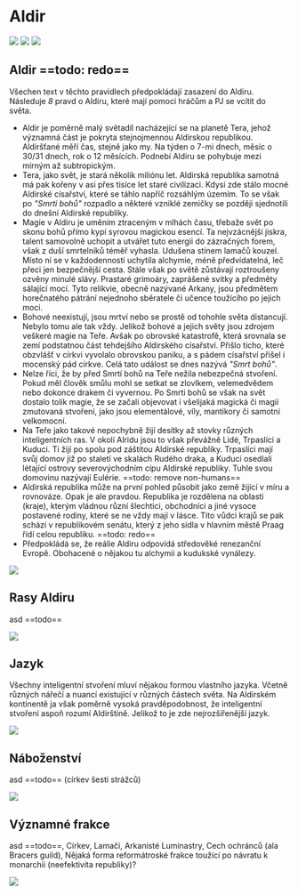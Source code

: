 # Aldir

<img src="/assets/sep_line.png"/>

<img src="/assets/SB/Aldir.png"/>

<img src="/assets/sep_line.png"/>

## Aldir ==todo: redo==

Všechen text v těchto pravidlech předpokládají zasazení do Aldiru. Následuje *8* pravd o Aldiru, které mají pomoci hráčům a PJ se vcítit do světa.

- Aldir je poměrně malý světadíl nacházející se na planetě Tera, jehož významná část je pokryta stejnojmennou Aldirskou republikou. Aldiršťané měří čas, stejně jako my. Na týden o 7-mi dnech, měsíc o 30/31 dnech, rok o 12 měsících. Podnebí Aldiru se pohybuje mezi mírným až subtropickým.
- Tera, jako svět, je stará několik miliónu let. Aldirská republika samotná má pak kořeny v asi přes tisíce let staré civilizaci. Kdysi zde stálo mocné Aldirské císařství, které se táhlo napříč rozsáhlým územím. To se však po *"Smrti bohů"* rozpadlo a některé vzniklé zemičky se později sjednotili do dnešní Aldirské republiky.
- Magie v Aldiru je uměním ztraceným v mlhách času, třebaže svět po skonu bohů přímo kypí syrovou magickou esencí. Ta nejvzácnější jiskra, talent samovolně uchopit a utvářet tuto energii do zázračných forem, však z duší smrtelníků téměř vyhasla. Udušena stínem lamačů kouzel. Místo ní se v každodennosti uchytila alchymie, méně předvídatelná, leč přeci jen bezpečnější cesta. Stále však po světě zůstávají roztroušeny ozvěny minulé slávy. Prastaré grimoáry, zaprášené svitky a předměty sálající mocí. Tyto relikvie, obecně nazývané Arkany, jsou předmětem horečnatého pátrání nejednoho sběratele či učence toužícího po jejich moci.
- Bohové neexistují, jsou mrtví nebo se prostě od tohohle světa distancují. Nebylo tomu ale tak vždy. Jelikož bohové a jejich světy jsou zdrojem veškeré magie na Teře. Avšak po obrovské katastrofě, která srovnala se zemí podstatnou část tehdejšího Aldirského císařství. Přišlo ticho, které obzvlášť v církvi vyvolalo obrovskou paniku, a s pádem císařství přišel i mocenský pád církve. Celá tato událost se dnes nazývá *"Smrt bohů"*.
- Nelze říci, že by před Smrtí bohů na Teře nežila nebezpečná stvoření. Pokud měl člověk smůlu mohl se setkat se zlovlkem, velemedvědem nebo dokonce drakem či vyvernou. Po Smrti bohů se však na svět dostalo tolik magie, že se začali objevovat i všelijaká magická či magií zmutovaná stvoření, jako jsou elementálové, víly, mantikory či samotní velkomocní.
- Na Teře jako takové nepochybně žijí desítky až stovky různých inteligentních ras. V okolí Alridu jsou to však převážně Lidé, Trpaslíci a Kuduci. Ti žijí po spolu pod záštitou Aldirské republiky. Trpaslíci mají svůj domov již po staletí ve skalách Rudého draka, a Kuduci osedlali létající ostrovy severovýchodním cípu Aldirské republiky. Tuhle svou domovinu nazývají Eulérie. ==todo: remove non-humans==
- Aldirská republika může na první pohled působit jako země žijící v míru a rovnováze. Opak je ale pravdou. Republika je rozdělena na oblasti (kraje), kterým vládnou různí šlechtici, obchodníci a jiné vysoce postavené rodiny, které se ne vždy mají v lásce. Tito vůdci krajů se pak schází v republikovém senátu, který z jeho sídla v hlavním městě Praag řídí celou republiku.  ==todo: redo==
- Předpokládá se, že reálie Aldiru odpovídá středověké renezanční Evropě. Obohacené o nějakou tu alchymii a kudukské vynálezy.

<img src="/assets/sep_line.png"/>

## Rasy Aldiru

asd ==todo==

<img src="/assets/sep_line.png"/>

## Jazyk

Všechny inteligentní stvoření mluví nějakou formou vlastního jazyka. Včetně různých nářečí a nuancí existující v různých částech světa. Na Aldirském kontinentě ja však poměrně vysoká pravděpodobnost, že inteligentní stvoření aspoň rozumí Aldirštině. Jelikož to je zde nejrozšířenější jazyk.

<img src="/assets/sep_line.png"/>

## Náboženství 

asd ==todo== (církev šesti strážců)

<img src="/assets/sep_line.png"/>

## Významné frakce

asd ==todo==, Církev, Lamači, Arkanisté Luminastry, Cech ochránců (ala Bracers guild), Nějaká forma reformátroské frakce toužící po návratu k monarchii (neefektivita republiky)?

<img src="/assets/sep_line.png"/>
